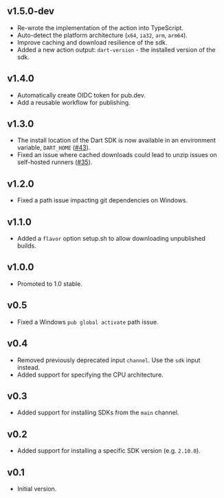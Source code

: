 ## v1.5.0-dev

* Re-wrote the implementation of the action into TypeScript.
* Auto-detect the platform architecture (`x64`, `ia32`, `arm`, `arm64`).
* Improve caching and download resilience of the sdk.
* Added a new action output: `dart-version` - the installed version of the sdk.

## v1.4.0

* Automatically create OIDC token for pub.dev.
* Add a reusable workflow for publishing.

## v1.3.0

* The install location of the Dart SDK is now available
  in an environment variable, `DART_HOME`
  ([#43](https://github.com/dart-lang/setup-dart/issues/43)).
* Fixed an issue where cached downloads could lead to unzip issues
  on self-hosted runners
  ([#35](https://github.com/dart-lang/setup-dart/issues/35)).

## v1.2.0

* Fixed a path issue impacting git dependencies on Windows.

## v1.1.0

* Added a `flavor` option setup.sh to allow downloading unpublished builds.

## v1.0.0

* Promoted to 1.0 stable.

## v0.5

* Fixed a Windows `pub global activate` path issue.

## v0.4

* Removed previously deprecated input `channel`. Use the `sdk` input instead.
* Added support for specifying the CPU architecture.

## v0.3

* Added support for installing SDKs from the `main` channel.

## v0.2

* Added support for installing a specific SDK version (e.g. `2.10.0`).

## v0.1

* Initial version.
